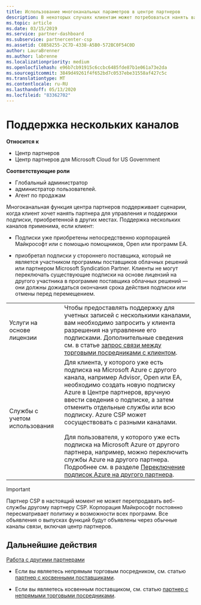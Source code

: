 ```yaml
---
title: Использование многоканальных параметров в центре партнеров
description: В некоторых случаях клиентам может потребоваться нанять вас за предоставление и поддержку подписки, приобретенной в других местах.
ms.topic: article
ms.date: 03/15/2019
ms.service: partner-dashboard
ms.subservice: partnercenter-csp
ms.assetid: C8B58255-2C7D-4338-A5B0-572BC0F54C0D
author: LauraBrenner
ms.author: labrenne
ms.localizationpriority: medium
ms.openlocfilehash: e96b7cb91915c6ccbc6485fde87b1e061a73e2da
ms.sourcegitcommit: 3849d49261f4f652bd7c0537ebe31558af427c5c
ms.translationtype: MT
ms.contentlocale: ru-RU
ms.lasthandoff: 05/13/2020
ms.locfileid: "83362702"
---
```

# <a name="multi-channel-support"></a>Поддержка нескольких каналов

**Относится к**

- Центр партнеров
- Центр партнеров для Microsoft Cloud for US Government

**Соответствующие роли**

- Глобальный администратор
- администратор пользователей.
- Агент по продажам

Многоканальная функция центра партнеров поддерживает сценарии, когда клиент хочет нанять партнера для управления и поддержки подписки, приобретенной в других местах. Поддержка нескольких каналов применима, если клиент:

- Подписки уже приобретены непосредственно корпорацией Майкрософт или с помощью помощников, Open или программ EA.

- приобретал подписки у стороннего поставщика, который не является участником программы поставщиков облачных решений или партнером Microsoft Syndication Partner. Клиенты не могут переключать существующие подписки на основе лицензий на другого участника в программе поставщика облачных решений — они должны дожидаться окончания срока действия подписки или отмены перед перемещением.

| | |
|---------|---------|
|Услуги на основе лицензии    | Чтобы предоставлять поддержку для учетных записей с несколькими каналами, вам необходимо запросить у клиента разрешения на управление его подписками. Дополнительные сведения см. в статье [запрос связи между торговыми посредниками с клиентом](request-a-relationship-with-a-customer.md).   |
|Службы с учетом использования     |  Для клиента, у которого уже есть подписка на Microsoft Azure с другого канала, например Advisor, Open или EA, необходимо создать новую подписку Azure в Центре партнеров, вручную ввести сведения о подписке, а затем отменить отдельные службы или всю подписку. Azure CSP может сосуществовать с разными каналами.<br/><br/> Для пользователя, у которого уже есть подписка на Microsoft Azure от другого партнера, например, можно переключить службы Azure на другого партнера.  Подробнее см. в разделе [Переключение подписок Azure на другого партнера](switch-azure-subscriptions-to-a-different-partner.md). |

> [!IMPORTANT]  
> Партнер CSP в настоящий момент не может перепродавать веб-службы другому партнеру CSP. Корпорация Майкрософт постоянно пересматривает политику и возможности всех программ. Все объявления о выпусках функций будут объявлены через обычные каналы связи, включая центр партнеров.

## <a name="next-steps"></a>Дальнейшие действия

[Работа с другими партнерами](work-with-other-partners.md)

- Если вы являетесь непрямым торговым посредником, см. статью [партнер с косвенными поставщиками](indirect-reseller-tasks-in-partner-center.md).

- Если вы являетесь косвенным поставщиком, см. статью [партнер с непрямыми торговыми посредниками](indirect-provider-tasks-in-partner-center.md).

